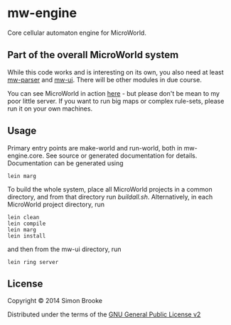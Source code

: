 # mw-engine

Core cellular automaton engine for MicroWorld.

## Part of the overall MicroWorld system 

While this code works and is interesting on its own, you also need at least
[mw-parser](https://github.com/simon-brooke/mw-parser) and 
[mw-ui](https://github.com/simon-brooke/mw-ui). There will be other 
modules in due course.

You can see MicroWorld in action [here](http://www.journeyman.cc/microworld/) -
but please don't be mean to my poor little server. If you want to run big maps
or complex rule-sets, please run it on your own machines.

## Usage

Primary entry points are make-world and run-world, both in mw-engine.core. See
source or generated documentation for details. Documentation can be generated
using

    lein marg

To build the whole system, place all MicroWorld projects in a common directory,
and from that directory run *buildall.sh*. Alternatively, in each MicroWorld 
project directory, run

	lein clean
	lein compile
	lein marg
	lein install

and then from the mw-ui directory, run

	lein ring server

## License

Copyright © 2014 Simon Brooke

Distributed under the terms of the 
[GNU General Public License v2](http://www.gnu.org/licenses/gpl-2.0.html)
